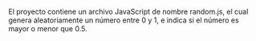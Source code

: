 El proyecto contiene un archivo JavaScript de nombre random.js, el cual genera aleatoriamente un número entre 0 y 1, e indica si el número es mayor o menor que 0.5.
